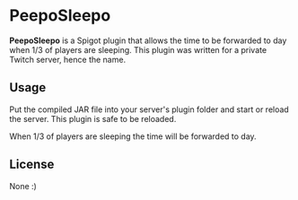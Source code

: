 # PeepoSleepo

**PeepoSleepo** is a Spigot plugin that allows the time to be forwarded to day when 1/3 of players are sleeping. 
This plugin was written for a private Twitch server, hence the name.

## Usage

Put the compiled JAR file into your server's plugin folder and start or reload the server. This plugin is safe to be reloaded.

When 1/3 of players are sleeping the time will be forwarded to day.

## License

None :)